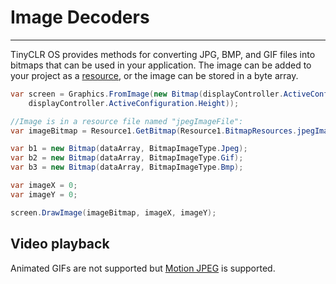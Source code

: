 # Image Decoders
---
TinyCLR OS provides methods for converting JPG, BMP, and GIF files into bitmaps that can be used in your application. The image can be added to your project as a [resource](resources.md), or the image can be stored in a byte array.

```csharp
var screen = Graphics.FromImage(new Bitmap(displayController.ActiveConfiguration.Width,
    displayController.ActiveConfiguration.Height));

//Image is in a resource file named "jpegImageFile":
var imageBitmap = Resource1.GetBitmap(Resource1.BitmapResources.jpegImageFile);

var b1 = new Bitmap(dataArray, BitmapImageType.Jpeg);
var b2 = new Bitmap(dataArray, BitmapImageType.Gif);
var b3 = new Bitmap(dataArray, BitmapImageType.Bmp);  

var imageX = 0;
var imageY = 0;

screen.DrawImage(imageBitmap, imageX, imageY);
```

## Video playback
Animated GIFs are not supported but [Motion JPEG](mjpeg-video.md) is supported.
